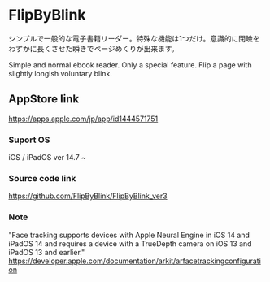 # FlipByBlink

シンプルで一般的な電子書籍リーダー。特殊な機能は1つだけ。意識的に閉瞼をわずかに長くさせた瞬きでページめくりが出来ます。

Simple and normal ebook reader. Only a special feature. Flip a page with slightly longish voluntary blink.

## AppStore link
https://apps.apple.com/jp/app/id1444571751

### Suport OS
iOS / iPadOS ver 14.7 ~

### Source code link
https://github.com/FlipByBlink/FlipByBlink_ver3

### Note
"Face tracking supports devices with Apple Neural Engine in iOS 14 and iPadOS 14 and requires a device with a TrueDepth camera on iOS 13 and iPadOS 13 and earlier."
https://developer.apple.com/documentation/arkit/arfacetrackingconfiguration
